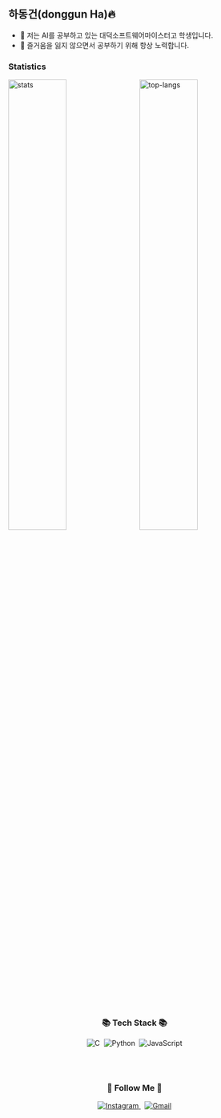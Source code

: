 ## 하동건(donggun Ha)🔥

- 🔭 저는 AI를 공부하고 있는 대덕소프트웨어마이스터고 학생입니다.
- 🌱 즐거움을 잃지 않으면서 공부하기 위해 항상 노력합니다.

### Statistics
<div>
  <img alt="stats" align="left" src="https://github-readme-stats.vercel.app/api?username=dongguli08&show_icons=true&theme=holi" width="48%" />
  <img alt="top-langs" align="right" src="https://github-readme-stats.vercel.app/api/top-langs/?username=dongguli08&hide=c%23,powershell,Mathematica,Ruby,Objective-C,Objective-C%2b%2b,Cuda&title_color=61dafb&text_color=ffffff&icon_color=61dafb&bg_color=20232a&langs_count=8&layout=compact&border_color=61dafb&hide_border=true&size_weight=0.5&count_weight=0.5" width="48%" />
</div>

<br><br><br>

<h3 align="center">📚 Tech Stack 📚</h3>
<p align="center">
  <img src="https://img.shields.io/badge/c-007396?style=flat-square&logo=c&logoColor=white" alt="C"/>&nbsp
  <img src="https://img.shields.io/badge/Python-3766AB?style=flat-square&logo=Python&logoColor=white" alt="Python"/>&nbsp
  <img src="https://img.shields.io/badge/Javascript-ffb13b?style=flat-square&logo=javascript&logoColor=white" alt="JavaScript"/>
</p>

<br><br>

<h3 align="center">🌈 Follow Me 🌈</h3>
<p align="center">
  <a href="https://www.instagram.com/dongg_uli/">
      <img src="https://img.shields.io/badge/Instagram-E4405F?style=flat-square&logo=Instagram&logoColor=white" alt="Instagram" />
  </a>&nbsp
  <a href="mailto:hadonggun1124@gmail.com">
      <img src="https://img.shields.io/badge/Gmail-d14836?style=flat-square&logo=Gmail&logoColor=white" alt="Gmail"/>
  </a>
</p>
